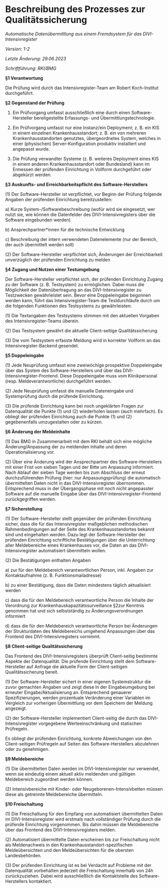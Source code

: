 # Beschreibung des Prozesses zur Qualitätssicherung

*Automatische Datenübermittlung aus einem Fremdsystem für das
DIVI-Intensivregister*

*Version: 1-2*

*Letzte Änderung:* *29.06.2023*

*Schriftführung: RKI/BMG*

**§1 Verantwortung**

Die Prüfung wird durch das Intensivregister-Team am Robert Koch-Institut
durchgeführt.

**§2 Gegenstand der Prüfung**

1. Ein Prüfvorgang umfasst ausschließlich eine durch einen
Software-Hersteller bereitgestellte Erfassungs- und
Übermittlungstechnologie.

2. Ein Prüfvorgang umfasst nur eine Instanz/ein Deployment; z. B. ein
KIS in einem einzelnen Krankenhausstandort; z. B. ein von mehreren
Krankenhausstandorten genutztes, übergeordnetes System, welches in einer
(physischen) Server-Konfiguration produktiv installiert und angepasst
wurde.

3. Die Prüfung verwandter Systeme (z. B. weiteres Deployment eines
KIS in einem anderen Krankenhausstandort oder Bundesland) kann im
Ermessen der prüfenden Einrichtung in Vollform durchgeführt oder
abgekürzt werden.

**§3 Auskunfts- und Erreichbarkeitspflicht des Software-Herstellers**

\(1\) Der Software-Hersteller ist verpflichtet, vor Beginn der Prüfung
folgende Angaben der prüfenden Einrichtung bereitzustellen:

a\) Kurze System-/Softwarebeschreibung (wofür wird sie eingesetzt, wer
nutzt sie, wie können die Datenfelder des DIVI-Intensivregisters über
die Software eingebunden werden)

b\) Ansprechpartner\*innen für die technische Entwicklung

c\) Beschreibung der intern verwendeten Datenelemente (nur der Bereich,
der auch übermittelt werden soll)

\(2\) Der Software-Hersteller verpflichtet sich, Änderungen der
Erreichbarkeit unverzüglich der prüfenden Einrichtung zu melden

**§4 Zugang und Nutzen einer Testumgebung**

Der Software-Hersteller verpflichtet sich, der prüfenden Einrichtung
Zugang zu der Software (z. B. Testsystem) zu ermöglichen. Dabei muss die
Möglichkeit der Datenübertragung an das DIVI-Intensivregister zu
Testzwecken gewährleistet sein. Bevor eine Doppeleingabe begonnen werden
kann, führt das Intensivregister-Team die Testdurchläufe durch um die
folgenden Funktionen des Testsystems zu gewährleisten:

\(1\) Die Textangaben des Testsystems stimmen mit den aktuellen Vorgaben
des Intensivregister-Teams überein.

\(2\) Das Testsystem gewährt die aktuelle Client-seitige
Qualitätssicherung.

\(3\) Die vom Testsystem erfasste Meldung wird in korrekter Vollform an
das Intensivregister-Backend gesendet.

**§5 Doppeleingabe**

\(1\) Jede Neuprüfung umfasst eine zweiwöchige prospektive Doppeleingabe
über das System des Software-Herstellers und über das
DIVI-Intensivregister-Frontend. Diese Doppeleingabe muss vom
Klinikpersonal (resp. Meldeverantwortliche) durchgeführt werden.

\(2\) Jede Neuprüfung umfasst die manuelle Dateneingabe und
Systemprüfung durch die prüfende Einrichtung.

\(3\) Die prüfende Einrichtung kann bei noch ungeklärten Fragen zur
Datenqualität die Punkte (1) und (2) wiederholen lassen (auch mehrfach).
Es obliegt der prüfenden Einrichtung auch die Punkte (1) und (2)
gegebenenfalls umzugestalten oder zu kürzen.

**§6 Änderung der Meldeinhalte**

\(1\) Das BMG in Zusammenarbeit mit dem RKI behält sich eine mögliche
Änderung/Anpassung der zu meldenden Inhalte und deren
Operationalisierung vor.

\(2\) Über eine Änderung wird der Ansprechpartner des
Software-Herstellers mit einer Frist von sieben Tagen und der Bitte um
Anpassung informiert. Nach Ablauf der sieben Tage werden bis zum
Abschluss der erneut durchzuführenden Prüfung (hier: nur
Anpassungsprüfung) die automatisch übermittelten Daten nicht in das
DIVI-Intensivregister übernommen. Entsprechend muss in der
Übergangsphase mit noch nicht angepasster Software auf die manuelle
Eingabe über das DIVI-Intensivregister-Frontend zurückgegriffen werden.

**§7 Sicherstellung**

\(1\) Der Software-Hersteller stellt gegenüber der prüfenden Einrichtung
sicher, dass die für das Intensivregister maßgeblichen methodischen
Rahmenbedingungen auf der Seite des Krankenhausstandortes bekannt sind
und eingehalten werden. Dazu legt der Software-Hersteller der prüfenden
Einrichtung schriftliche Bestätigungen über die Unterrichtung aller
Meldebereiche eines Krankenhauses vor, die Daten an das
DIVI-Intensivregister automatisiert übermitteln wollen.

\(2\) Die Bestätigungen enthalten Angaben

a\) zur für den Meldebereich verantwortlichen Person, inkl. Angaben zur
Kontaktaufnahme (z. B. Funktionsmailadresse)

b\) zu einer Bestätigung, dass die Daten mindestens täglich aktualisiert
werden

c\) dass die für den Meldebereich verantwortliche Person die Inhalte der
Verordnung zur Krankenhauskapazitätssurveillance §2zur Kenntnis genommen
hat und sich selbstständig zu Änderungsverordnungen informiert

d\) dass die für den Meldebereich verantwortliche Person bei Änderungen
der Strukturdaten des Meldebereichs umgehend Anpassungen über das
Frontend des DIVI-Intensivregisters vornimmt.

**§8 Client-seitige Qualitätssicherung**

Das Frontend des DIVI-Intensivregisters überprüft Client-seitig
bestimmte Aspekte der Datenqualität. Die prüfende Einrichtung stellt dem
Software-Hersteller auf Anfrage die aktuelle Form der Client-seitigen
Qualitätssicherung bereit.

\(1\) Der Software-Hersteller sichert in einer eigenen Systemstruktur
die zuvor gemachten Angaben und zeigt diese in der Eingabeumgebung bei
erneuter Eingabe/Aktualisierung an. Entsprechend genauerer
Spezifizierungen, werden prozentuale Veränderung einer Variablen im
Vergleich zur vorherigen Übermittlung vor dem Speichern der Meldung
angezeigt.

\(2\) der Software-Hersteller implementiert Client-seitig die durch das
DIVI-Intensivregister vorgegebene Werteeinschränkung und statischen
Prüfregeln.

Es obliegt der prüfenden Einrichtung, konkrete Abweichungen von den
Client-seitigen Prüfregeln auf Seiten des Software-Herstellers
abzulehnen oder zu genehmigen.

**§9 Meldebereiche**

\(1\) Die übermittelten Daten werden im DIVI-Intensivregister nur
verwendet, wenn sie eindeutig einem aktuell aktiv meldenden und gültigen
Meldebereich zugeordnet werden können.

\(2\) Intensivbereiche mit Kinder- oder Neugeborenen-Intensivbetten
müssen diese als getrennte Meldebereiche übermitteln.

**§10 Freischaltung**

\(1\) Die Freischaltung für den Empfang von automatisiert übermittelten
Daten im DIVI-Intensivregister wird erstmals nach vollständiger Prüfung
durch die prüfende Einrichtung vorgenommen. Bis dahin müssen die
Meldebereiche über das Frontend des DIVI-Intensivregisters melden.

\(2\) Automatisiert übermittelte Daten erscheinen bis zur Freischaltung
nicht als Meldenachweis in den Krankenhausstandort-spezifischen
Meldeübersichten und den Meldeübersichten für die obersten
Landesbehörden.

\(3\) Der prüfenden Einrichtung ist es bei Verdacht auf Probleme mit der
Datenqualität vorbehalten jederzeit die Freischaltung innerhalb von 24h
zurückzuziehen. Dabei wird ausschließlich die Kontaktstelle des
Software-Herstellers kontaktiert.
